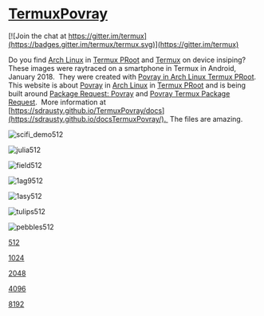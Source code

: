 # [TermuxPovray](https://github.com/sdrausty/TermuxPovray)

[![Join the chat at https://gitter.im/termux](https://badges.gitter.im/termux/termux.svg)](https://gitter.im/termux)

Do you find [Arch Linux](https://sdrausty.github.io/TermuxArch/) in [Termux PRoot](https://github.com/termux/proot) and [Termux](https://termux.com) on device insiping?  These images were raytraced on a smartphone in Termux in Android, January 2018.  They were created with [Povray in Arch Linux Termux PRoot](https://sdrausty.github.io/TermuxArch/). This website is about [Povray](https://github.com/POV-Ray) in [Arch Linux](https://sdrausty.github.io/TermuxArch/) in [Termux PRoot](https://github.com/termux/proot) and is being built around [Package Request: Povray](https://github.com/termux/termux-packages/issues/202) and [Povray Termux Package Request](https://github.com/POV-Ray/povray/issues/291).  More information at [https://sdrausty.github.io/TermuxPovray/docs](https://sdrausty.github.io/docsTermuxPovray/).  The files are amazing. 

![scifi_demo512](https://sdrausty.github.io/filesTermuxPovray/scifi_demo/scifi_demo512.png) 

![julia512](https://sdrausty.github.io/filesTermuxPovray/julia/julia512.png)

![field512](https://sdrausty.github.io/filesTermuxPovray/field/field512.png)

![1ag9512](https://sdrausty.github.io/filesTermuxPovray/nih/1ag9512.png)

![1asy512](https://sdrausty.github.io/filesTermuxPovray/nih/1asy512.png)

![tulips512](https://sdrausty.github.io/filesTermuxPovray/tulips/tulips512.png)

![pebbles512](https://sdrausty.github.io/filesTermuxPovray/pebbles/pebbles512.png)

[512](512)

[1024](1024)

[2048](2048)

[4096](4096)

[8192](8192)

